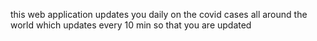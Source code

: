 this web application updates you daily on the covid cases all around the world which updates every 10 min so that you are updated
